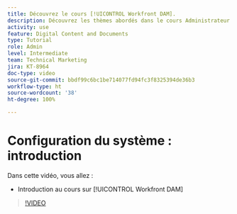 ```yaml
---
title: Découvrez le cours [!UICONTROL Workfront DAM].
description: Découvrez les thèmes abordés dans le cours Administrateur ou administratrice [!UICONTROL Workfront DAM], configuration système (partie 1).
activity: use
feature: Digital Content and Documents
type: Tutorial
role: Admin
level: Intermediate
team: Technical Marketing
jira: KT-8964
doc-type: video
source-git-commit: bbdf99c6bc1be714077fd94fc3f8325394de36b3
workflow-type: ht
source-wordcount: '38'
ht-degree: 100%

---
```


# Configuration du système : introduction

Dans cette vidéo, vous allez :

* Introduction au cours sur [!UICONTROL Workfront DAM]

>[!VIDEO](https://video.tv.adobe.com/v/3436903/?quality=12&learn=on&enablevpops=1&captions=fre_fr)

<!-- Learn more graphic & links to documentation articles
* Accessing help for Workfront DAM
* Workfront DAM within Workfront
-->
